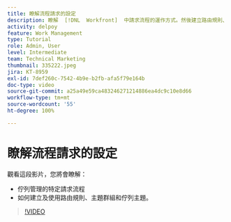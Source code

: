 ```yaml
---
title: 瞭解流程請求的設定
description: 瞭解  [!DNL  Workfront]  中請求流程的運作方式。然後建立路由規則、主題群組和佇列主題。
activity: delpoy
feature: Work Management
type: Tutorial
role: Admin, User
level: Intermediate
team: Technical Marketing
thumbnail: 335222.jpeg
jira: KT-8959
exl-id: 7def260c-7542-4b9e-b2fb-afa5f79e164b
doc-type: video
source-git-commit: a25a49e59ca483246271214886ea4dc9c10e8d66
workflow-type: tm+mt
source-wordcount: '55'
ht-degree: 100%

---
```


# 瞭解流程請求的設定

觀看這段影片，您將會瞭解：

* 佇列管理的特定請求流程
* 如何建立及使用路由規則、主題群組和佇列主題。

>[!VIDEO](https://video.tv.adobe.com/v/335222/?quality=12&learn=on)
